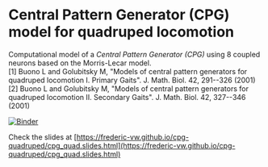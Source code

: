 # Central Pattern Generator (CPG) model for quadruped locomotion

Computational model of a *Central Pattern Generator (CPG)* using 8 coupled neurons based on the Morris-Lecar model.  
[1] Buono L and Golubitsky M, "Models of central pattern generators for quadruped locomotion I. Primary Gaits". J. Math. Biol. 42, 291--326 (2001)  
[2] Buono L and Golubitsky M, "Models of central pattern generators for quadruped locomotion II. Secondary Gaits". J. Math. Biol. 42, 327--346 (2001) 

[![Binder](https://mybinder.org/badge_logo.svg)](https://mybinder.org/v2/gh/Frederic-vW/cpg-quadruped/HEAD?filepath=cpg_quad.ipynb)

Check the slides at [https://frederic-vw.github.io/cpg-quadruped/cpg_quad.slides.html](https://frederic-vw.github.io/cpg-quadruped/cpg_quad.slides.html)
